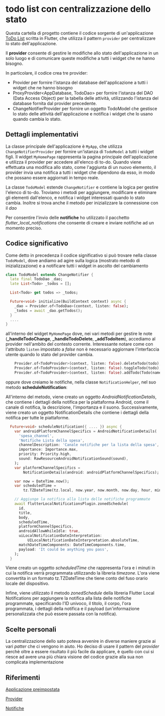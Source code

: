 #  todo list con centralizzazione dello stato

Questa cartella di progetto contiene il codice sorgente di un'applicazione [ToDo List](https://gitlab.com/divino.marchese/flutter/-/tree/master/am023_todo_list_floor) scritta in Flutter, che utilizza il pattern `provider` per centralizzare lo stato dell'applicazione. 

Il **provider** consente di gestire le modifiche allo stato dell'applicazione in un solo luogo e di comunicare queste modifiche a tutti i widget che ne hanno bisogno.

In particolare, il codice crea tre provider:

 - Provider<AppDatabase> per fornire l'istanza del database dell'applicazione a tutti i widget che ne hanno bisogno
 - ProxyProvider<AppDatabase, TodoDao> per fornire l'istanza del DAO (Data Access Object) per la tabella delle attività, utilizzando l'istanza del database fornita dal provider precedente.
- ChangeNotifierProvider<TodoModel> per fornire un oggetto TodoModel che gestisce lo stato delle attività dell'applicazione e notifica i widget che lo usano quando cambia lo stato.


## Dettagli implementativi
La classe principale dell'applicazione è `MyApp`, che utilizza `ChangeNotifierProvider` per fornire un'istanza di `TodoModel` a tutti i widget figli. Il widget `MyHomePage` rappresenta la pagina principale dell'applicazione e utilizza il provider per accedere all'elenco di to-do. Quando viene effettuata una modifica allo stato, come l'aggiunta di un nuovo elemento, il provider invia una notifica a tutti i widget che dipendono da esso, in modo che possano essere aggiornati in tempo reale.

La classe `TodoModel` estende `ChangeNotifier` e contiene la logica per gestire l'elenco di to-do. Troviamo i metodi per aggiungere, modificare e eliminare gli elementi dall'elenco, e notifica i widget interessati quando lo stato cambia. Inoltre si trova anche il metodo per inizializzare la connessione con il *dao*

Per consentire l'invio delle **notifiche** ho utilizzato il pacchetto *flutter_local_notifications* che consente di creare e inviare notifiche ad un momento preciso.
## Codice significativo

Come detto in precedenza il codice significativo si può trovare nella classe `TodoModel`, dove andiamo ad agire sulla logica (mostrato metodo di inizializzazione) e a notificare tutti i widget in ascolto del cambiamento
```dart
class TodoModel extends ChangeNotifier {
  late final TodoDao _dao;
  late List<Todo> _todos = [];

  List<Todo> get todos => _todos;

  Future<void> initialize(BuildContext context) async {
    _dao = Provider.of<TodoDao>(context, listen: false);
    _todos = await _dao.getTodos();
  }
  ....
}  
```

all'interno del widget `MyHomePage` dove, nei vari metodi per gestire le note (**_handleTodoChange**, **_handleTodoDelete**, **_addTodoItem**), accediamo al provider nell'ambito del contesto corrente. Interessante notare come con l'attributo  `listen` impostato a *false* non è necessario aggiornare l'interfaccia utente quando lo stato del provider cambia.

```dart
    Provider.of<TodoProvider>(context, listen: false).deleteTodo(todo); //_handleTodoDelete
    Provider.of<TodoProvider>(context, listen: false).toggleTodo(todo); // _handleTodoChange
    Provider.of<TodoProvider>(context, listen: false).addTodo(Todo(name: name, checked: false)); //_addTodoItem

```

oppure dove creiamo le notifiche, nella classe `NotificationHelper`, nel suo metodo **scheduleNotification**:

All'interno del metodo, viene creato un oggetto *AndroidNotificationDetails*, che contiene i dettagli della notifica per la piattaforma Android, come il canale di notifica, la descrizione, l'importanza e il suono. Successivamente, viene creato un oggetto NotificationDetails che contiene i dettagli della notifica per tutte le piattaforme.
```dart
  Future<void> scheduleNotification({ .... }) async {
    var androidPlatformChannelSpecifics = AndroidNotificationDetails(
      'spesa_channel',
      'Notifiche Lista della spesa',
      channelDescription: 'Canale notifiche per la lista della spesa',
      importance: Importance.max,
      priority: Priority.high,
      sound: RawResourceAndroidNotificationSound(sound),
    );
    var platformChannelSpecifics =
        NotificationDetails(android: androidPlatformChannelSpecifics);

    var now = DateTime.now();
    var scheduledTime =
        tz.TZDateTime(tz.local, now.year, now.month, now.day, hour, minutes);

    // Aggiunge la notifica alla lista delle notifiche programmate
    await flutterLocalNotificationsPlugin.zonedSchedule(
      id,
      title,
      body,
      scheduledTime,
      platformChannelSpecifics,
      androidAllowWhileIdle: true,
      uiLocalNotificationDateInterpretation:
          UILocalNotificationDateInterpretation.absoluteTime,
      matchDateTimeComponents: DateTimeComponents.time,
      payload: 'It could be anything you pass',
    );
  }

```
Viene creato un oggetto *scheduledTime* che rappresenta l'ora e i minuti in cui la notifica verrà programmata utilizzando la libreria *timezone*. L'ora viene convertita in un formato tz.TZDateTime che tiene conto del fuso orario locale del dispositivo.

Infine, viene utilizzato il metodo *zonedSchedule* della libreria Flutter Local Notifications per aggiungere la notifica alla lista delle notifiche programmate, specificando l'ID univoco, il titolo, il corpo, l'ora programmata, i dettagli della notifica e il payload (un'informazione personalizzata che può essere passata con la notifica).
## Scelte personali

La centralizzazione dello sato poteva avvenire in diverse maniere grazie ai vari *patter* che ci vengono in aiuto. Ho deciso di usare il pattern del *provider* perchè oltre a essere risultato il più facile da applicare, è quello con cui si riesce ad avere una più chiara visione del codice grazie alla sua non complicata implementazione

## Riferimenti

[Applicazione preimpostata](https://gitlab.com/divino.marchese/flutter/-/tree/master/am032_todo_list)

[Provider](https://www.youtube.com/watch?v=L_QMsE2v6dw&ab_channel=BenjaminCarlson)

[Notifiche](https://pub.dev/packages/flutter_local_notifications/example)

